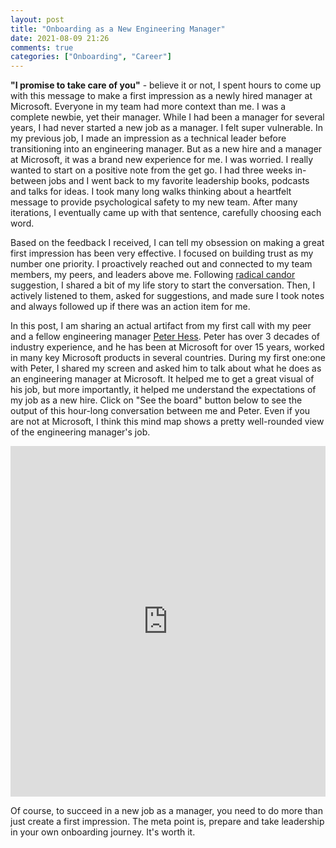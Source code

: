 ```yaml
---
layout: post
title: "Onboarding as a New Engineering Manager"
date: 2021-08-09 21:26
comments: true
categories: ["Onboarding", "Career"]
---
```


**"I promise to take care of you"** - believe it or not, I spent hours to come up with this message to make a first impression as a newly hired manager at Microsoft. Everyone in my team had more context than me. I was a complete newbie, yet their manager. While I had been a manager for several years, I had never started a new job as a manager. I felt super vulnerable. In my previous job, I made an impression as a technical leader before transitioning into an engineering manager. But as a new hire and a manager at Microsoft, it was a brand new experience for me. I was worried. I really wanted to start on a positive note from the get go. I had three weeks in-between jobs and I went back to my favorite leadership books, podcasts and talks for ideas. I took many long walks thinking about a heartfelt message to provide psychological safety to my new team. After many iterations, I eventually came up with that sentence, carefully choosing each word.

Based on the feedback I received, I can tell my obsession on making a great first impression has been very effective. I focused on building trust as my number one priority. I proactively reached out and connected to my team members, my peers, and leaders above me. Following [radical candor](https://www.radicalcandor.com) suggestion, I shared a bit of my life story to start the conversation. Then, I actively listened to them, asked for suggestions, and made sure I took notes and always followed up if there was an action item for me.

In this post, I am sharing an actual artifact from my first call with my peer and a fellow engineering manager [Peter Hess](https://www.linkedin.com/in/peterhess/). Peter has over 3 decades of industry experience, and he has been at Microsoft for over 15 years, worked in many key Microsoft products in several countries. During my first one:one with Peter, I shared my screen and asked him to talk about what he does as an engineering manager at Microsoft. It helped me to get a great visual of his job, but more importantly, it helped me understand the expectations of my job as a new hire. Click on "See the board" button below to see the output of this hour-long conversation between me and Peter. Even if you are not at Microsoft, I think this mind map shows a pretty well-rounded view of the engineering manager's job.

<iframe width="100%" height="561" src="https://miro.com/app/embed/o9J_l3Yog3E=/?pres=1&frameId=3074457362331359883" frameBorder="0" scrolling="no" allowFullScreen></iframe>

Of course, to succeed in a new job as a manager, you need to do more than just create a first impression. The meta point is, prepare and take leadership in your own onboarding journey. It's worth it.
